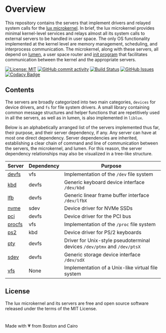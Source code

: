 # Overview

This repository contains the servers that implement drivers and relayed system calls for the [lux microkernel](https://github.com/lux-operating-system/kernel). In brief, the lux microkernel provides minimal kernel-level services and relays almost all its system calls to external servers to be handled in user space. The only OS functionality implemented at the kernel level are memory management, scheduling, and interprocess communication. The microkernel, along with these servers, all depend on [lumen](https://github.com/lux-operating-system/lumen), a user space router and [init program](https://en.wikipedia.org/wiki/Init) that facilitates communication between the kernel and the appropriate servers.

[![License: MIT](https://img.shields.io/github/license/lux-operating-system/servers?color=red)](https://github.com/lux-operating-system/servers/blob/main/LICENSE) [![GitHub commit activity](https://img.shields.io/github/commit-activity/w/lux-operating-system/servers)](https://github.com/lux-operating-system/servers/commits/main/) [![Build Status](https://github.com/lux-operating-system/servers/actions/workflows/build-mac.yml/badge.svg)](https://github.com/lux-operating-system/servers/actions) [![GitHub Issues](https://img.shields.io/github/issues/lux-operating-system/servers)](https://github.com/lux-operating-system/servers/issues) [![Codacy Badge](https://app.codacy.com/project/badge/Grade/d525486004314ee4911b888b54058ced)](https://app.codacy.com/gh/lux-operating-system/servers/dashboard?utm_source=gh&utm_medium=referral&utm_content=&utm_campaign=Badge_grade)

## Contents

The servers are broadly categorized into two main categories, `devices` for device drivers, and `fs` for file system drivers. A small library containing common message structures and helper functions that are repetitively used in all the servers, as well as in lumen, is also implemented in `liblux`.

Below is an alphabetically arranged list of the servers implemented thus far, their purpose, and their server dependency, if any. Any server can have at most one direct dependency. Server dependencies are inherited, establishing a clear chain of command and line of communication between the servers, the microkernel, and lumen. For this reason, the server dependency relationships may also be visualized in a tree-like structure.

| Server | Dependency | Purpose |
| ------ | ---------- | ------- |
| [devfs](https://github.com/lux-operating-system/servers/tree/main/fs/devfs) | vfs | Implementation of the `/dev` file system |
| [kbd](https://github.com/lux-operating-system/servers/tree/main/devices/kbd) | devfs | Generic keyboard device interface `/dev/kbd` |
| [lfb](https://github.com/lux-operating-system/servers/tree/main/devices/lfb) | devfs | Generic linear frame buffer interface `/dev/lfbX` |
| [nvme](https://github.com/lux-operating-system/servers/tree/main/devices/sdev/nvme) | sdev | Device driver for NVMe SSDs |
| [pci](https://github.com/lux-operating-system/servers/tree/main/devices/pci) | devfs | Device driver for the PCI bus |
| [procfs](https://github.com/lux-operating-system/servers/tree/main/fs/procfs) | vfs | Implementation of the `/proc` file system |
| [ps2](https://github.com/lux-operating-system/servers/tree/main/devices/ps2) | kbd | Device driver for PS/2 keyboards |
| [pty](https://github.com/lux-operating-system/servers/tree/main/devices/pty) | devfs | Driver for Unix-style pseudoterminal devices `/dev/ptmx` and `/dev/ptsX` |
| [sdev](https://github.com/lux-operating-system/servers/tree/main/devices/sdev/sdev) | devfs | Generic storage device interface `/dev/sdX` |
| [vfs](https://github.com/lux-operating-system/servers/tree/main/fs/vfs) | None | Implementation of a Unix-like virtual file system |

## License

The lux microkernel and its servers are free and open source software released under the terms of the MIT License.

#

Made with 💗 from Boston and Cairo
